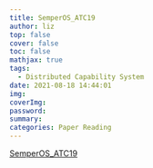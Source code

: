 ```yaml
---
title: SemperOS_ATC19
author: liz
top: false
cover: false
toc: false
mathjax: true
tags:
  - Distributed Capability System
date: 2021-08-18 14:44:01
img:
coverImg:
password:
summary:
categories: Paper Reading
---
```


[SemperOS_ATC19](/share/ppts/SemperOS_ATC19.pdf)
 
